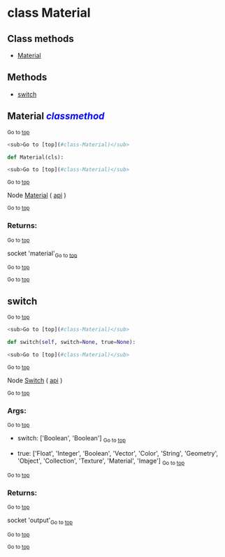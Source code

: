 # class Material


## Class methods

- [Material](#Material-classmethod)


## Methods

- [switch](#switch)

## Material <span style="color:blue">*classmethod*</span>

<sub>Go to [top](#class-Material)</sub>

```python
<sub>Go to [top](#class-Material)</sub>

def Material(cls):

<sub>Go to [top](#class-Material)</sub>

```
<sub>Go to [top](#class-Material)</sub>

Node [Material](https://docs.blender.org/manual/en/latest/modeling/geometry_nodes/input/material.html) ( [api](https://docs.blender.org/api/current/bpy.types.GeometryNodeInputMaterial.html) )

<sub>Go to [top](#class-Material)</sub>

### Returns:

<sub>Go to [top](#class-Material)</sub>

  socket 'material'<sub>Go to [top](#class-Material)</sub>


<sub>Go to [top](#class-Material)</sub>


<sub>Go to [top](#class-Material)</sub>

## switch

<sub>Go to [top](#class-Material)</sub>

```python
<sub>Go to [top](#class-Material)</sub>

def switch(self, switch=None, true=None):

<sub>Go to [top](#class-Material)</sub>

```
<sub>Go to [top](#class-Material)</sub>

Node [Switch](https://docs.blender.org/manual/en/latest/modeling/geometry_nodes/utilities/switch.html) ( [api](https://docs.blender.org/api/current/bpy.types.GeometryNodeSwitch.html) )

<sub>Go to [top](#class-Material)</sub>

### Args:
<sub>Go to [top](#class-Material)</sub>

- switch: ['Boolean', 'Boolean']
<sub>Go to [top](#class-Material)</sub>

- true: ['Float', 'Integer', 'Boolean', 'Vector', 'Color', 'String', 'Geometry', 'Object', 'Collection', 'Texture', 'Material', 'Image']
<sub>Go to [top](#class-Material)</sub>


<sub>Go to [top](#class-Material)</sub>

### Returns:

<sub>Go to [top](#class-Material)</sub>

  socket 'output'<sub>Go to [top](#class-Material)</sub>


<sub>Go to [top](#class-Material)</sub>


<sub>Go to [top](#class-Material)</sub>

